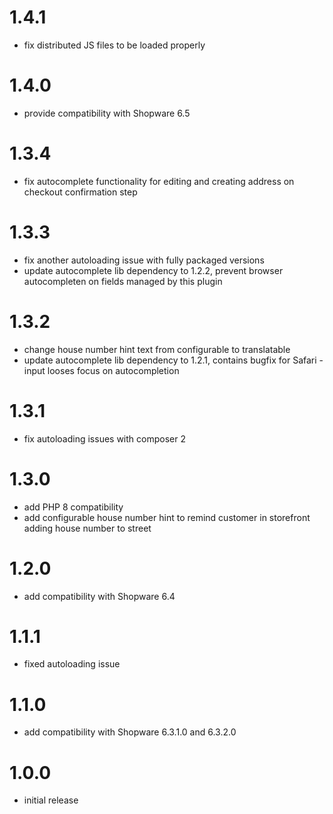 # 1.4.1

- fix distributed JS files to be loaded properly

# 1.4.0

- provide compatibility with Shopware 6.5

# 1.3.4

- fix autocomplete functionality for editing and creating address on checkout confirmation step

# 1.3.3

- fix another autoloading issue with fully packaged versions
- update autocomplete lib dependency to 1.2.2, prevent browser autocompleten on fields managed by this plugin

# 1.3.2

- change house number hint text from configurable to translatable
- update autocomplete lib dependency to 1.2.1, contains bugfix for Safari - input looses focus on autocompletion

# 1.3.1

- fix autoloading issues with composer 2

# 1.3.0

- add PHP 8 compatibility
- add configurable house number hint to remind customer in storefront adding house number to street

# 1.2.0

- add compatibility with Shopware 6.4

# 1.1.1

- fixed autoloading issue

# 1.1.0

- add compatibility with Shopware 6.3.1.0 and 6.3.2.0

# 1.0.0

- initial release

